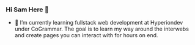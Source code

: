 ### Hi Sam Here  👋

- 🌱 I’m currently learning fullstack web development at Hyperiondev under CoGrammar. The goal is to learn my way around the interwebs and create pages you can interact with for hours on end.

<!--
**SamOwe/SamOwe** is a ✨ _special_ ✨ repository because its `README.md` (this file) appears on your GitHub profile.

Here are some ideas to get you started:

- 🔭 I’m currently working on ...
- 👯 I’m looking to collaborate on ...
- 🤔 I’m looking for help with ...
- 💬 Ask me about ...
- 📫 How to reach me: ...
- 😄 Pronouns: ...
- ⚡ Fun fact: ...
-->
